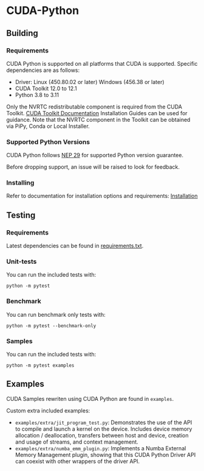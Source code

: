# CUDA-Python

## Building

### Requirements

CUDA Python is supported on all platforms that CUDA is supported. Specific dependencies are as follows:

* Driver: Linux (450.80.02 or later) Windows (456.38 or later)
* CUDA Toolkit 12.0 to 12.1
* Python 3.8 to 3.11

Only the NVRTC redistributable component is required from the CUDA Toolkit. [CUDA Toolkit Documentation](https://docs.nvidia.com/cuda/index.html) Installation Guides can be used for guidance. Note that the NVRTC component in the Toolkit can be obtained via PiPy, Conda or Local Installer.

### Supported Python Versions

CUDA Python follows [NEP 29](https://numpy.org/neps/nep-0029-deprecation_policy.html) for supported Python version guarantee.

Before dropping support, an issue will be raised to look for feedback.

### Installing

Refer to documentation for installation options and requirements: [Installation](https://nvidia.github.io/cuda-python/install.html)

## Testing

### Requirements

Latest dependencies can be found in [requirements.txt](https://github.com/NVIDIA/cuda-python/blob/main/requirements.txt).

### Unit-tests

You can run the included tests with:

```
python -m pytest
```

### Benchmark

You can run benchmark only tests with:

```
python -m pytest --benchmark-only
```

### Samples

You can run the included tests with:

```
python -m pytest examples
```

## Examples

CUDA Samples rewriten using CUDA Python are found in `examples`.

Custom extra included examples:

- `examples/extra/jit_program_test.py`: Demonstrates the use of the API to compile and
  launch a kernel on the device. Includes device memory allocation /
  deallocation, transfers between host and device, creation and usage of
  streams, and context management.
- `examples/extra/numba_emm_plugin.py`: Implements a Numba External Memory Management
  plugin, showing that this CUDA Python Driver API can coexist with other
  wrappers of the driver API.
